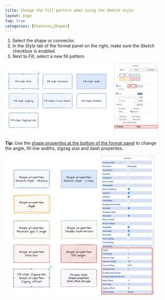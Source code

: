 ```yaml
---
title: Change the fill pattern when using the Sketch style
layout: page
faq: true
categories: [Features,Shapes]
---
```


1. Select the shape or connector.
2. In the _Style_ tab of the format panel on the right, make sure the _Sketch_ checkbox is enabled. 
3. Next to _Fill_, select a new fill pattern.

<img src="/assets/img/blog/sketch-style-fill.png" style="max-width:100%;height:auto;" alt="Change the fill pattern when using the sketch rough style in draw.io">

**Tip:** Use the [shape properties at the bottom of the format panel](/blog/shape-properties.html) to change the angle, fill line widths, zigzag size and dash properties.

<img src="/assets/img/blog/shape-properties-sketch-style.png" style="max-width:100%;height:auto;" alt="Set shape properties to change how the fill pattern appears when using the sketch rough style in draw.io">